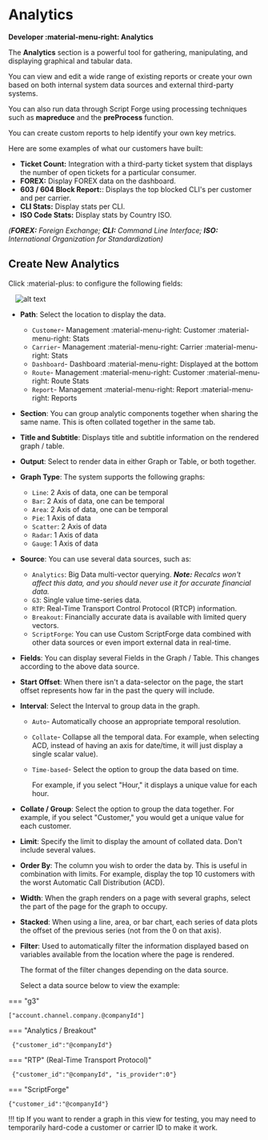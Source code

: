 # Analytics

**Developer :material-menu-right: Analytics**

The **Analytics** section is a powerful tool for gathering, manipulating, and displaying graphical and tabular data.

You can view and edit a wide range of existing reports or create your own based on both internal system data sources and external third-party systems.

You can also run data through Script Forge using processing techniques such as **mapreduce** and the **preProcess** function.

You can create custom reports to help identify your own key metrics.

Here are some examples of what our customers have built:

* **Ticket Count:** Integration with a third-party ticket system that displays the number of open tickets for a particular consumer.
* **FOREX:** Display FOREX data on the dashboard.
* **603 / 604 Block Report:**: Displays the top blocked CLI's per customer and per carrier.
* **CLI Stats:** Display stats per CLI.
* **ISO Code Stats:** Display stats by Country ISO.

*(**FOREX:** Foreign Exchange; **CLI:** Command Line Interface; **ISO:** International Organization for Standardization)*

## Create New Analytics

Click :material-plus: to configure the following fields:

&emsp;![alt text][analytics]

* **Path**: Select the location to display the data.
    * `Customer`- Management :material-menu-right: Customer :material-menu-right: Stats
    * `Carrier`- Management :material-menu-right: Carrier :material-menu-right: Stats
    * `Dashboard`- Dashboard :material-menu-right: Displayed at the bottom
    * `Route`- Management :material-menu-right: Customer :material-menu-right: Route Stats
    * `Report`- Management :material-menu-right: Report :material-menu-right: Reports
* **Section**: You can group analytic components together when sharing the same name. This is often collated together in the same tab.
* **Title and Subtitle**: Displays title and subtitle information on the rendered graph / table.
* **Output**: Select to render data in either Graph or Table, or both together.
* **Graph Type**: The system supports the following graphs:

    * `Line`: 2 Axis of data, one can be temporal
    * `Bar`: 2 Axis of data, one can be temporal
    * `Area`: 2 Axis of data, one can be temporal
    * `Pie`: 1 Axis of data
    * `Scatter`: 2 Axis of data
    * `Radar`: 1 Axis of data
    * `Gauge`: 1 Axis of data

* **Source**: You can use several data sources, such as:
    * `Analytics`: Big Data multi-vector querying.
        ***Note:** Recalcs won't affect this data, and you  should never use it for accurate financial data.*
    * `G3`: Single value time-series data.
    * `RTP`: Real-Time Transport Control Protocol (RTCP) information.
    * `Breakout`: Financially accurate data is available with limited query vectors.
    * `ScriptForge`: You can use Custom ScriptForge data combined with other data sources or even import external data in real-time.
* **Fields**:  You can display several Fields in the Graph / Table. This changes according to the above data source.
* **Start Offset**: When there isn't a data-selector on the page, the start offset represents how far in the past the query will include.
* **Interval**: Select the Interval to group data in the graph.
    * `Auto`- Automatically choose an appropriate temporal resolution.
    * `Collate`- Collapse all the temporal data.
         For example, when selecting ACD, instead of having an axis for date/time, it will just display a single scalar value).
    * `Time-based`- Select the option to group the data based on time.

        For example, if you select "Hour," it displays a unique value for each hour.

* **Collate / Group**: Select the option to group the data together.
    For example, if you select "Customer," you would get a unique value for each customer.

* **Limit**: Specify the limit to display the amount of collated data. Don't include several values.

* **Order By**: The column you wish to order the data by. This is useful in combination with limits.
    For example, display the top 10 customers with the worst Automatic Call Distribution (ACD).

* **Width**: When the graph renders on a page with several graphs, select the part of the page for the graph to occupy.
  
* **Stacked**: When using a line, area, or bar chart, each series of data plots the offset of the previous series (not from the 0 on that axis).
  
* **Filter**: Used to automatically filter the information displayed based on variables available from the location where the page is rendered.

    The format of the filter changes depending on the data source.

    Select a data source below to view the example:

=== "g3"

```
["account.channel.company.@companyId"]
```

=== "Analytics / Breakout"

```
 {"customer_id":"@companyId"}
```

=== "RTP" (Real-Time Transport Protocol)"

```
 {"customer_id":"@companyId", "is_provider":0"}
```

=== "ScriptForge"

```
{"customer_id":"@companyId"}
```

!!! tip
	If you want to render a graph in this view for testing, you may need to temporarily hard-code a customer or carrier ID to make it work.

[analytics]: /developers/img/analytics.png "Analytics"
